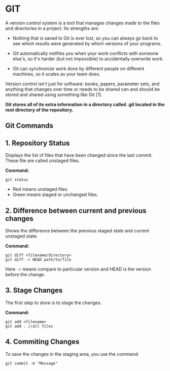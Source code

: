 # GIT

A version control system is a tool that manages changes made to the files and directories in a project.  Its strengths are:

* Nothing that is saved to Git is ever lost, so you can always go back to see which results were generated by which versions of your programs.

* Git automatically notifies you when your work conflicts with someone else's, so it's harder (but not impossible) to accidentally overwrite work.

* Git can synchronize work done by different people on different machines, so it scales as your team does.

Version control isn't just for software: books, papers, parameter sets, and anything that changes over time or needs to be shared can and should be stored and shared using something like Git [1].

**Git stores all of its extra information in a directory called .git located in the root directory of the repository.**

## **Git Commands**

## 1. Repository Status

Displays the list of files that have been changed since the last commit.
These file are called unstaged files.

**Command:**

    git status

* Red means unstaged files.
* Green means staged or unchanged files.

## 2. Difference between current and previous changes

Shows the difference between the previous staged state and current unstaged state.

**Command:**

    git diff <filename/directory>
    git diff -r HEAD path/to/file

Here `-r` means compare to particular version and HEAD is the version before the change.

## 3. Stage Changes

The first step to store is to stage the changes.

**Command:**

    git add <filename>
    git add . //all files

## 4. Commiting Changes

To save the changes in the staging area, you use the command:

    git commit -m "Message"

